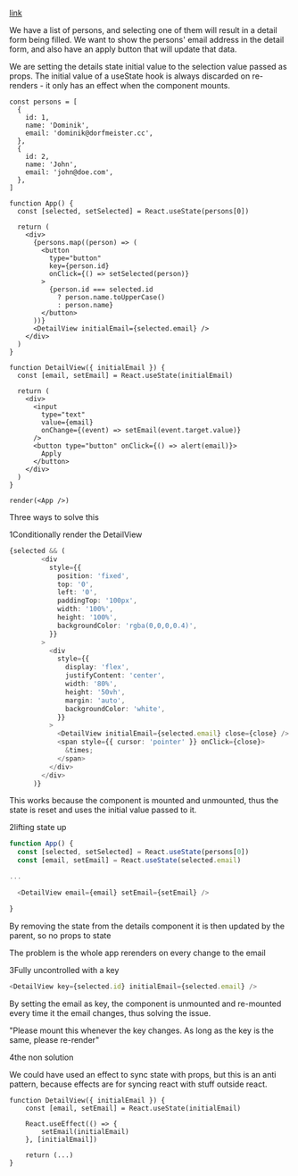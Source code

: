 [link](https://tkdodo.eu/blog/putting-props-to-use-state)

We have a list of persons, and selecting one of them will result in a detail form being filled. We want to show the persons' email address in the detail form, and also have an apply button that will update that data.

We are setting the details state initial value to the selection value passed as props. The initial value of a useState hook is always discarded on re-renders - it only has an effect when the component mounts.

```
const persons = [
  {
    id: 1,
    name: 'Dominik',
    email: 'dominik@dorfmeister.cc',
  },
  {
    id: 2,
    name: 'John',
    email: 'john@doe.com',
  },
]

function App() {
  const [selected, setSelected] = React.useState(persons[0])

  return (
    <div>
      {persons.map((person) => (
        <button
          type="button"
          key={person.id}
          onClick={() => setSelected(person)}
        >
          {person.id === selected.id
            ? person.name.toUpperCase()
            : person.name}
        </button>
      ))}
      <DetailView initialEmail={selected.email} />
    </div>
  )
}

function DetailView({ initialEmail }) {
  const [email, setEmail] = React.useState(initialEmail)

  return (
    <div>
      <input
        type="text"
        value={email}
        onChange={(event) => setEmail(event.target.value)}
      />
      <button type="button" onClick={() => alert(email)}>
        Apply
      </button>
    </div>
  )
}

render(<App />)
```

Three ways to solve this  

1Conditionally render the DetailView  

```ts
{selected && (
        <div
          style={{
            position: 'fixed',
            top: '0',
            left: '0',
            paddingTop: '100px',
            width: '100%',
            height: '100%',
            backgroundColor: 'rgba(0,0,0,0.4)',
          }}
        >
          <div
            style={{
              display: 'flex',
              justifyContent: 'center',
              width: '80%',
              height: '50vh',
              margin: 'auto',
              backgroundColor: 'white',
            }}
          >
            <DetailView initialEmail={selected.email} close={close} />
            <span style={{ cursor: 'pointer' }} onClick={close}>
              &times;
            </span>
          </div>
        </div>
      )}
```

This works because the component is mounted and unmounted, thus the state is reset and uses the initial value passed to it.  

2lifting state up  

```ts
function App() {
  const [selected, setSelected] = React.useState(persons[0])
  const [email, setEmail] = React.useState(selected.email)

...

  <DetailView email={email} setEmail={setEmail} />

}
```

By removing the state from the details component it is then updated by the parent, so no props to state  

The problem is the whole app rerenders on every change to the email  

3Fully uncontrolled with a key  

```ts
<DetailView key={selected.id} initialEmail={selected.email} />
```

By setting the email as key, the component is unmounted and re-mounted every time it the email changes, thus solving the issue.  

"Please mount this whenever the key changes. As long as the key is the same, please re-render"  

4the non solution  

We could have used an effect to sync state with props, but this is an anti pattern, because effects are for syncing react with stuff outside react.

```
function DetailView({ initialEmail }) {
    const [email, setEmail] = React.useState(initialEmail)

    React.useEffect(() => {
        setEmail(initialEmail)
    }, [initialEmail])

    return (...)
}
```
